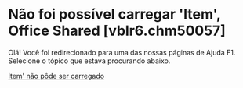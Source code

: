 
# Não foi possível carregar 'Item', Office Shared [vblr6.chm50057]

Olá! Você foi redirecionado para uma das nossas páginas de Ajuda F1. Selecione o tópico que estava procurando abaixo.

[Item' não pôde ser carregado](http://msdn.microsoft.com/library/62bda47d-f0db-e8b9-3e84-8fc5871e4345%28Office.15%29.aspx)
